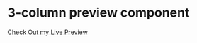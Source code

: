 # 3-column preview component

[Check Out my Live Preview](https://desiree-laleman.github.io/3-Column-Component/)
